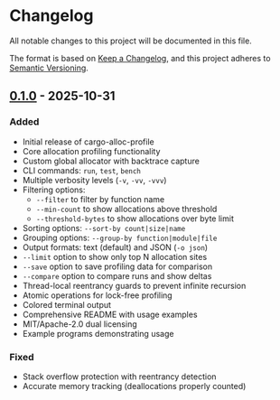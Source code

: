 # Changelog

All notable changes to this project will be documented in this file.

The format is based on [Keep a Changelog](https://keepachangelog.com/en/1.0.0/),
and this project adheres to [Semantic Versioning](https://semver.org/spec/v2.0.0.html).

## [0.1.0] - 2025-10-31

### Added

- Initial release of cargo-alloc-profile
- Core allocation profiling functionality
- Custom global allocator with backtrace capture
- CLI commands: `run`, `test`, `bench`
- Multiple verbosity levels (`-v`, `-vv`, `-vvv`)
- Filtering options:
  - `--filter` to filter by function name
  - `--min-count` to show allocations above threshold
  - `--threshold-bytes` to show allocations over byte limit
- Sorting options: `--sort-by count|size|name`
- Grouping options: `--group-by function|module|file`
- Output formats: text (default) and JSON (`-o json`)
- `--limit` option to show only top N allocation sites
- `--save` option to save profiling data for comparison
- `--compare` option to compare runs and show deltas
- Thread-local reentrancy guards to prevent infinite recursion
- Atomic operations for lock-free profiling
- Colored terminal output
- Comprehensive README with usage examples
- MIT/Apache-2.0 dual licensing
- Example programs demonstrating usage

### Fixed

- Stack overflow protection with reentrancy detection
- Accurate memory tracking (deallocations properly counted)

[0.1.0]: https://github.com/ciresnave/cargo-alloc-profile/releases/tag/v0.1.0
